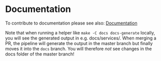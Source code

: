 #  Documentation

To contribute to documentation please see also: [Documentation](http://owncloud.dev/ocis/development/build-docs/)

Note that when running a helper like `make -C docs docs-generate` locally, you will see the generated output in e.g. docs/services/<service-name>. When merging a PR, the pipeline will generate the output in the master branch but finally moves it into the `docs` branch. You will therefore _not_ see changes in the docs folder of the master branch!
